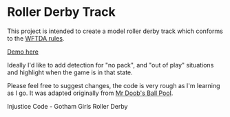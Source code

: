 # Roller Derby Track

This project is intended to create a model roller derby track which conforms to the [WFTDA rules](http://wftda.com/rules).

[Demo here](http://aubergene.com/roller-derby-track/)

Ideally I'd like to add detection for "no pack", and "out of play" situations and highlight when the game is in that state.

Please feel free to suggest changes, the code is very rough as I'm learning as I go. It was adapted originally from [Mr Doob's Ball Pool](http://mrdoob.com/projects/chromeexperiments/ball_pool/).

Injustice Code - Gotham Girls Roller Derby